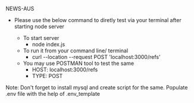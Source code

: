 NEWS-AUS
- Please use the below command to diretly test via your terminal after starting node server

  - To start server 
    - node index.js
  - To run it from your command line/ terminal
    - curl --location --request POST 'localhost:3000/refs'
  - You may use POSTMAN tool to test the same
    - HOST: localhost:3000/refs
    - TYPE: POST

Note: Don't forget to install mysql and create script for the same. Populate .env file with the help of .env_template